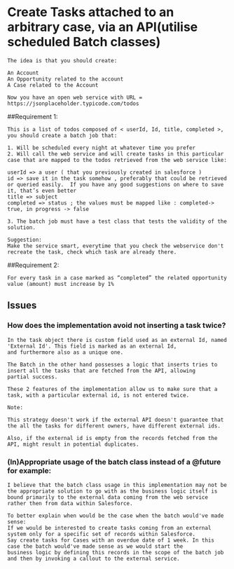 # Create Tasks attached to an arbitrary case, via an API(utilise scheduled Batch classes)

    The idea is that you should create:

    An Account
    An Opportunity related to the account
    A Case related to the Account

    Now you have an open web service with URL = https://jsonplaceholder.typicode.com/todos

##Requirement 1:

    This is a list of todos composed of < userId, Id, title, completed >, you should create a batch job that:

    1. Will be scheduled every night at whatever time you prefer
    2. Will call the web service and will create tasks in this particular case that are mapped to the todos retrieved from the web service like:

    userId => a user ( that you previously created in salesforce )
    id => save it in the task somehow , preferably that could be retrieved or queried easily.  If you have any good suggestions on where to save it, that’s even better
    title => subject
    completed => status ; the values must be mapped like : completed-> true, in progress -> false

    3. The batch job must have a test class that tests the validity of the solution.

    Suggestion:
    Make the service smart, everytime that you check the webservice don't recreate the task, check which task are already there.

##Requirement 2:

    For every task in a case marked as “completed” the related opportunity value (amount) must increase by 1%

## Issues

### How does the implementation avoid not inserting a task twice?

    In the task object there is custom field used as an external Id, named 'External Id'. This field is marked as an external Id,
    and furthermore also as a unique one.

    The Batch in the other hand possesses a logic that inserts tries to insert all the tasks that are fetched from the API, allowing
    partial success.

    These 2 features of the implementation allow us to make sure that a task, with a particular external id, is not entered twice.

    Note:

    This strategy doesn't work if the external API doesn't guarantee that the all the tasks for different owners, have different external ids.

    Also, if the external id is empty from the records fetched from the API, might result in potential duplicates.

### (In)Appropriate usage of the batch class instead of a @future for example:

    I believe that the batch class usage in this implementation may not be the appropriate solution to go with as the business logic itself is bound primarily to the external data coming from the web service rather then from data within Salesforce.

    To better explain when would be the case when the batch would've made sense:
    If we would be interested to create tasks coming from an external system only for a specific set of records within Salesforce.
    Say create tasks for Cases with an overdue date of 1 week. In this case the batch would've made sense as we would start the
    business logic by defining this records in the scope of the batch job and then by invoking a callout to the external service.


